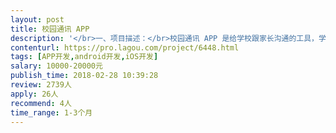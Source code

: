 ```yaml
---                
layout: post       
title: 校园通讯 APP           
description: '</br>一、项目描述：</br>校园通讯 APP 是给学校跟家长沟通的工具，学校发布讯息，通告等等。</br></br>二、主要功能点：</br>推送通知，即时聊天、签收通告。</br></br>三、可参考产品：</br>校讯通</br></br>四、人员要求：</br>1. 熟悉 ionic，熟悉 HTML5(Hybrid Mobile)技術App框架。</br>2. 可以根据线框图做出页面，具备一定的美工能力。</br>3. 有做过大型项目的开发经验。</br>4. 懂得使用 Git 或者 SVN。</br>5. 良好的编程习惯，需要写注释。</br>6. 可以提供过往的项目的演示的优先。</br>7. 良好的沟通能力和契约精神。</br>8. 方便沟通，深圳专家优先</br>'     
contenturl: https://pro.lagou.com/project/6448.html      
tags: [APP开发,android开发,iOS开发]            
salary: 10000-20000元          
publish_time: 2018-02-28 10:39:28         
review: 2739人                   
apply: 26人                   
recommend: 4人                   
time_range: 1-3个月              
---                 
```

